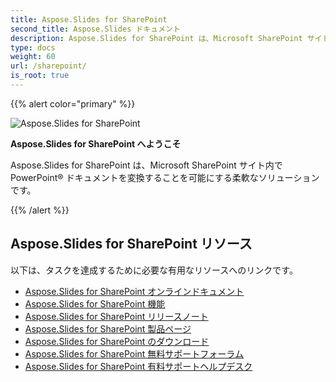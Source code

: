 ```yaml
---
title: Aspose.Slides for SharePoint
second_title: Aspose.Slides ドキュメント
description: Aspose.Slides for SharePoint は、Microsoft SharePoint サイト内で PowerPoint® ドキュメントを変換することを可能にする柔軟なソリューションです。
type: docs
weight: 60
url: /sharepoint/
is_root: true
---
```


{{% alert color="primary" %}}

![Aspose.Slides for SharePoint](home_1.png)

**Aspose.Slides for SharePoint へようこそ**

Aspose.Slides for SharePoint は、Microsoft SharePoint サイト内で PowerPoint® ドキュメントを変換することを可能にする柔軟なソリューションです。

{{% /alert %}}

## **Aspose.Slides for SharePoint リソース**

以下は、タスクを達成するために必要な有用なリソースへのリンクです。

- [Aspose.Slides for SharePoint オンラインドキュメント](/slides/sharepoint/)
- [Aspose.Slides for SharePoint 機能](/slides/sharepoint/features/)
- [Aspose.Slides for SharePoint リリースノート](https://releases.aspose.com/slides/sharepoint/release-notes/)
- [Aspose.Slides for SharePoint 製品ページ](https://products.aspose.com/slides/sharepoint/)
- [Aspose.Slides for SharePoint のダウンロード](https://releases.aspose.com/slides/sharepoint/)
- [Aspose.Slides for SharePoint 無料サポートフォーラム](https://forum.aspose.com/c/slides/11)
- [Aspose.Slides for SharePoint 有料サポートヘルプデスク](https://helpdesk.aspose.com/)
